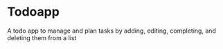 # Todoapp
A todo app to manage and plan tasks by adding, editing, completing, and deleting them from a list
